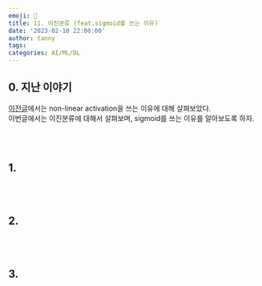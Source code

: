 ```yaml
---
emoji: 🔮
title: 11. 이진분류 (feat.sigmoid를 쓰는 이유)
date: '2023-02-10 22:00:00'
author: tanny
tags: 
categories: AI/ML/DL
---
```


## 0. 지난 이야기
[이전글](https://tannybrown.github.io/ai/11/)에서는 non-linear activation을 쓰는 이유에 대해 살펴보았다. <br>
이번글에서는 이진분류에 대해서 살펴보며, sigmoid를 쓰는 이유를 알아보도록 하자. <br>

<br>
<br>


## 1.

<br>
<br>

## 2.

<br>
<br>

## 3.


<br>
<br>